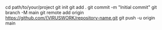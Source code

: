 cd path/to/your/project
git init
git add .
git commit -m "Initial commit"
git branch -M main
git remote add origin https://github.com/{VIRUSWORK/repository-name.git
git push -u origin main
